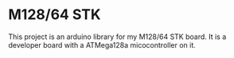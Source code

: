 # M128/64 STK

This project is an arduino library for my M128/64 STK board. It is a developer board with a ATMega128a micocontroller on it.
